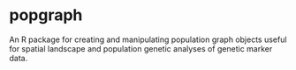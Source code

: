 popgraph
========

An R package for creating and manipulating population graph objects useful for spatial landscape and population genetic analyses of genetic marker data.